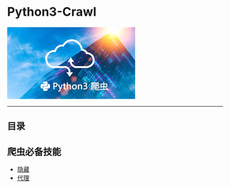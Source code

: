 # Python3-Crawl
![image](https://github.com/Harrdy2018/Python3-Crawl/blob/master/Pictures/Python3%20%E7%88%AC%E8%99%AB.jpg)  

***
## 目录
## 爬虫必备技能
  * [隐藏](https://github.com/Harrdy2018/Python3-Crawl/blob/master/Hide.md)
  * [代理](https://github.com/Harrdy2018/Python3-Crawl/blob/master/Proxy.md)
